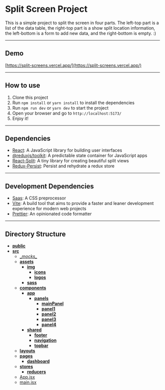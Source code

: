 # Split Screen Project

This is a simple project to split the screen in four parts. The left-top part is a list of the data table, the
right-top part is a show split location information, the left-bottom is a form to add new data, and the right-bottom is
empty. :)

---

## Demo

[https://split-screens.vercel.app/](https://split-screens.vercel.app/)

---

## How to use

1. Clone this project
2. Run `npm install` or `yarn install` to install the dependencies
3. Run `npm run dev` or `yarn dev` to start the project
4. Open your browser and go to `http://localhost:5173/`
5. Enjoy it!

---

## Dependencies

- [React](https://reactjs.org/): A JavaScript library for building user interfaces
- [@reduxjs/toolkit](https://redux-toolkit.js.org/): A predictable state container for JavaScript apps
- [React-Split](https://split.js.org/): A tiny library for creating beautiful split views
- [Redux-Persist](https://github.com/rt2zz/redux-persist#readme): Persist and rehydrate a redux store

---

## Development Dependencies

- [Saas](https://sass-lang.com/): A CSS preprocessor
- [Vite](https://vitejs.dev/): A build tool that aims to provide a faster and leaner development experience for modern
  web projects
- [Prettier](https://prettier.io/): An opinionated code formatter

---

## Directory Structure

- [__public__](public)
- [__src__](src)
    - [\__mocks\__](src/__mocks__)
    - [__assets__](src/assets)
        - [__img__](src/assets/img)
            - [__icons__](src/assets/img/icons)
            - [__logos__](src/assets/img/logos)
        - [__sass__](src/assets/sass)
    - [__components__](src/components)
        - [__app__](src/components/app)
            - [__panels__](src/components/app/panels)
                - [__mainPanel__](src/components/app/panels/mainPanel)
                - [__panel1__](src/components/app/panels/panel1)
                - [__panel2__](src/components/app/panels/panel2)
                - [__panel3__](src/components/app/panels/panel3)
                - [__panel4__](src/components/app/panels/panel4)
        - [__shared__](src/components/shared)
            - [__footer__](src/components/shared/footer)
            - [__navigation__](src/components/shared/navigation)
            - [__topbar__](src/components/shared/topbar)
    - [__layouts__](src/layouts)
    - [__pages__](src/pages)
        - [__dashboard__](src/pages/dashboard)
    - [__stores__](src/stores)
        - [__reducers__](src/stores/reducers)
    - [App.jsx](src/App.jsx)
    - [main.jsx](src/main.jsx)
